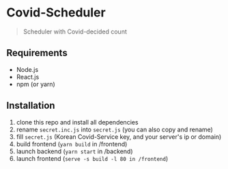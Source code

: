 # Covid-Scheduler
> Scheduler with Covid-decided count

## Requirements
- Node.js
- React.js
- npm (or yarn)

## Installation
1. clone this repo and install all dependencies
2. rename `secret.inc.js` into `secret.js` (you can also copy and rename)
3. fill `secret.js` (Korean Covid-Service key, and your server's ip or domain)
4. build frontend (`yarn build` in /frontend)
5. launch backend (`yarn start` in /backend)
6. launch frontend (`serve -s build -l 80 in /frontend`)
